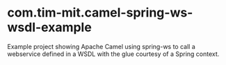 com.tim-mit.camel-spring-ws-wsdl-example
========================================

Example project showing Apache Camel using spring-ws to call a webservice defined in a WSDL with the glue courtesy of a Spring context.
